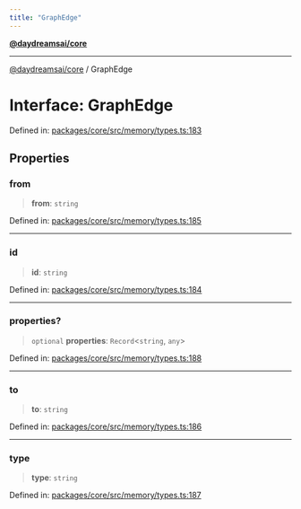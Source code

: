 ```yaml
---
title: "GraphEdge"
---
```


[**@daydreamsai/core**](./api-reference.md)

***

[@daydreamsai/core](./api-reference.md) / GraphEdge

# Interface: GraphEdge

Defined in: [packages/core/src/memory/types.ts:183](https://github.com/dojoengine/daydreams/blob/bbf75946e0d6d99fbdde4cebb2f8a4e8926724f1/packages/core/src/memory/types.ts#L183)

## Properties

### from

> **from**: `string`

Defined in: [packages/core/src/memory/types.ts:185](https://github.com/dojoengine/daydreams/blob/bbf75946e0d6d99fbdde4cebb2f8a4e8926724f1/packages/core/src/memory/types.ts#L185)

***

### id

> **id**: `string`

Defined in: [packages/core/src/memory/types.ts:184](https://github.com/dojoengine/daydreams/blob/bbf75946e0d6d99fbdde4cebb2f8a4e8926724f1/packages/core/src/memory/types.ts#L184)

***

### properties?

> `optional` **properties**: `Record`\<`string`, `any`\>

Defined in: [packages/core/src/memory/types.ts:188](https://github.com/dojoengine/daydreams/blob/bbf75946e0d6d99fbdde4cebb2f8a4e8926724f1/packages/core/src/memory/types.ts#L188)

***

### to

> **to**: `string`

Defined in: [packages/core/src/memory/types.ts:186](https://github.com/dojoengine/daydreams/blob/bbf75946e0d6d99fbdde4cebb2f8a4e8926724f1/packages/core/src/memory/types.ts#L186)

***

### type

> **type**: `string`

Defined in: [packages/core/src/memory/types.ts:187](https://github.com/dojoengine/daydreams/blob/bbf75946e0d6d99fbdde4cebb2f8a4e8926724f1/packages/core/src/memory/types.ts#L187)
